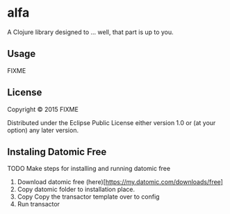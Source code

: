 # alfa

A Clojure library designed to ... well, that part is up to you.

## Usage

FIXME

## License

Copyright © 2015 FIXME

Distributed under the Eclipse Public License either version 1.0 or (at
your option) any later version.

## Instaling Datomic Free

TODO Make steps for installing and running datomic free

1. Download datomic free (here)[https://my.datomic.com/downloads/free]
2. Copy datomic folder to installation place. 
3. Copy Copy the transactor template over to config
4. Run transactor